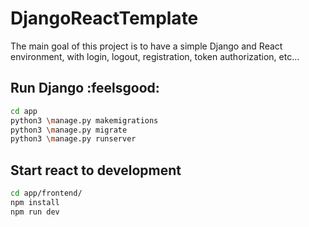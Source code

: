 # DjangoReactTemplate

 The main goal of this project is to have a simple Django and React environment, with login, logout, registration, token authorization, etc...
 
## Run Django :feelsgood:

```bash
cd app
python3 \manage.py makemigrations
python3 \manage.py migrate
python3 \manage.py runserver
```

## Start react to development

```bash
cd app/frontend/
npm install
npm run dev
```
